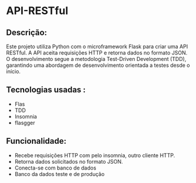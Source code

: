 # API-RESTful


## Descrição: 
Este projeto utiliza Python com o microframework Flask para criar uma API RESTful. A API aceita requisições HTTP e retorna dados no formato JSON. O desenvolvimento segue a metodologia Test-Driven Development (TDD), garantindo uma abordagem de desenvolvimento orientada a testes desde o início.

## Tecnologias usadas :
- Flas
- TDD
- Insomnia
- flasgger

## Funcionalidade:
- Recebe requisições HTTP com pelo insomnia, outro cliente HTTP.
- Retorna dados solicitados no formato JSON.
- Conecta-se com banco de dados
- Banco da dados teste e de produção

